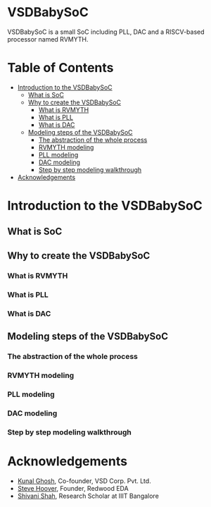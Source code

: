 # VSDBabySoC
VSDBabySoC is a small SoC including PLL, DAC and a RISCV-based processor named RVMYTH.

# Table of Contents
- [Introduction to the VSDBabySoC](#introduction-to-the-vsdbabysoc)
  - [What is SoC](#what-is-soc)
  - [Why to create the VSDBabySoC](#why-to-create-the-vsdbabysoc)
    - [What is RVMYTH](#what-is-rvmyth)
    - [What is PLL](#what-is-pll)
    - [What is DAC](#what-is-dac)
  - [Modeling steps of the VSDBabySoC](#modeling-steps-of-the-vsdbabysoc)
    - [The abstraction of the whole process](#the-abstraction-of-the-whole-process)
    - [RVMYTH modeling](#rvmyth-modeling)
    - [PLL modeling](#pll-modeling)
    - [DAC modeling](#dac-modeling)
    - [Step by step modeling walkthrough](#step-by-step-modeling-walkthrough)
- [Acknowledgements](#acknowledgements)

# Introduction to the VSDBabySoC



## What is SoC



## Why to create the VSDBabySoC



### What is RVMYTH



### What is PLL



### What is DAC



## Modeling steps of the VSDBabySoC



### The abstraction of the whole process



### RVMYTH modeling



### PLL modeling



### DAC modeling



### Step by step modeling walkthrough



# Acknowledgements
- [Kunal Ghosh](https://github.com/kunalg123), Co-founder, VSD Corp. Pvt. Ltd.
- [Steve Hoover](https://github.com/stevehoover), Founder, Redwood EDA
- [Shivani Shah](https://github.com/shivanishah269), Research Scholar at IIIT Bangalore
